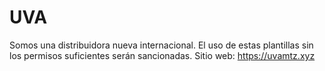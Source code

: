 # UVA
Somos una distribuidora nueva internacional.
El uso de estas plantillas sin los permisos suficientes serán sancionadas.
Sitio web: https://uvamtz.xyz
